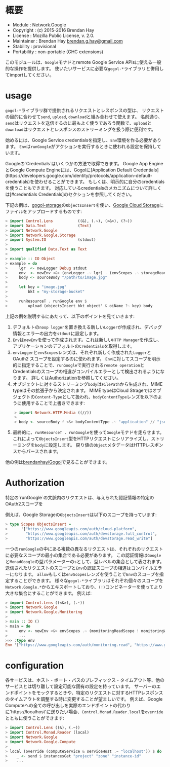 
# 概要
- Module      : Network.Google
- Copyright   : (c) 2015-2016 Brendan Hay
- License     : Mozilla Public License, v. 2.0.
- Maintainer  : Brendan Hay <brendan.g.hay@gmail.com>
- Stability   : provisional
- Portability : non-portable (GHC extensions)

このモジュールは、`Google`モナドとremote Google Service APIsに使える一般的な操作を提供します。
使いたいサービスに必要な`gogol-*`ライブラリと併用してimportしてください。

# usage

`gogol-*`ライブラリ群で提供されるリクエストとレスポンスの型は、
リクエストの目的に合わせて`send`, `upload`, `download`と組み合わせて使えます。
名前通り、`send`はリクエストを送信するのに最もよく使うであろう関数で、`upload`と`download`はリクエストとレスポンスのストリーミングを扱う際に便利です。

始めるには、Google Service credentialsを指定し、`Env`環境を作る必要があります。
`Env`は`runGoogle`がアクションを実行するときに使われる設定を保持しています。
<?>
Googleの`Credentials`はいくつかの方法で取得できます。
Google App EngineとGoogle Compute Engineには、Gogolに[Application Default Credentials](https://developers.google.com/identity/protocols/application-default-credentials)を使わせることができます。
もしくは、明示的に自分のcredentialsを使うこともできます。
対応しているcredentialsのメカニズムについて詳しくは[#credentials Credentials]のセクションを参照してください。
</?>

下記の例は、[gogol-storage](http://hackage.haskell.org/package/gogol-storage)の`ObjectsInsert`を使い、[Google Cloud Storage](https://cloud.google.com/storage/)にファイルをアップロードするものです:
```haskell
> import Control.Lens           ((&), (.~), (<&>), (?~))
> import Data.Text              (Text)
> import Network.Google
> import Network.Google.Storage
> import System.IO              (stdout)
>
> import qualified Data.Text as Text
>
> example :: IO Object
> example = do
>     lgr  <- newLogger Debug stdout                                               -- (1)
>     env  <- newEnv <&> (envLogger .~ lgr) . (envScopes .~ storageReadWriteScope) -- (2) (3)
>     body <- sourceBody "/path/to/image.jpg"                                      -- (4)
>
>     let key = "image.jpg"
>         bkt = "my-storage-bucket"
>
>     runResourceT . runGoogle env $                                               -- (5)
>         upload (objectsInsert bkt object' & oiName ?~ key) body
```

上記の例を説明するにあたって、以下のポイントを見ていきます:
1. デフォルトの`noop logger`を置き換える新しい`Logger`が作成され、デバッグ情報とエラーの出力を`stdout`に設定します。
2. `Env`は`newEnv`を使って作成されます。これは新しい`HTTP Manager`を作成し、アプリケーションのデフォルトの`Credentials`を取得します。
3. `envLogger`と`envScopes`レンズは、それぞれ新しく作成された`Logger`とOAuth2 スコープを設定するのに使われます。
   `Env`に対してスコープを明示的に指定することで、`runGoogle`で実行される`remote operation`とCredentialsのスコープの相違がコンパイルエラーとして検出されるようになります。
  詳しくは[Authorization](#Authorization)を参照してください。
4. オブジェクトに対するストリーミング`body`は`FilePath`から生成され、MIME typeはその拡張子から決定されます。
   MIME typeはCloud Strageではオブジェクトの`Content-Type`として扱われ、`bodyContentType`レンズを以下のように使用することで上書きできます:
```haskell
    > import Network.HTTP.Media ((//))
    >
    > body <- sourceBody f <&> bodyContentType .~ "application" // "json"
```
5. 最終的に、`runResourceT . runGoogle`を使って`Google`モナドを走らせます。
   これによって`ObjectsInsert`型をHTTPリクエストにシリアライズし、ストリーミングを`body`に設定します。
   戻り値の`Object`メタデータはHTTPレスポンスからパースされます。

他の例は[brendanhay/Gogol](https://github.com/brendanhay/gogol/tree/develop/examples)で見ることができます。


# Authorization

<?>特定の`runGoogle`の文脈内のリクエストは、与えられた認証情報の特定のOAuth2スコープを</?>
例えば、Google Storageの`ObjectsInsert`は以下のスコープを持っています:
```haskell
> type Scopes ObjectsInsert =
>      '["https://www.googleapis.com/auth/cloud-platform",
>        "https://www.googleapis.com/auth/devstorage.full_control",
>        "https://www.googleapis.com/auth/devstorage.read_write"]
```

一つの`runGoogle`の中にある複数の異なるリクエストは、それぞれのリクエストに必要なスコープの最小の集合である必要があります。
この認証情報は`Google`と`MonadGoogle`の型パラメーターの`s`として、型レベルの集合として表されます。
送信されたリクエストのスコープと`Env`の認証スコープの相違はコンパイルエラーになります。
`allow`もしくは`envScopes`レンズを使うことで`Env`のスコープを指定することができます。
様々な`gogol-*`ライブラリはそれぞれ個々のスコープを`Network.Google.*`からエキスポートしており、`(!)`コンビネーターを使ってより大きな集合にすることができます。
例えば:
```haskell
> import Control.Lens ((<&>), (.~))
> import Network.Google
> import Network.Google.Monitoring
>
> main :: IO ()
> main = do
>     env <- newEnv <&> envScopes .~ (monitoringReadScope ! monitoringWriteScope ! computeReadOnlyScope)
>     ...
>>> :type env
Env '["https://www.googleapis.com/auth/monitoring.read", "https://www.googleapis.com/auth/monitoring.write", "https://www.googleapis.com/auth/compute.readonly"]
```

# configuration
各サービスは、ホスト・ポート・パスのプレフィックス・タイムアウト等、他のサービスとは切り離して設定可能な固有の設定を持っています。
サーバーのエンドポイントをモックするときや、特定のリクエストに対するHTTPレスポンスのタイムアウトを調整する時に変更することが望ましいです。
例えば、Google Computeへの全ての呼び出しを実際のエンドポイントの代わりに'https://localhost'に送りたい場合、`Control.Monad.Reader.local`を`override`とともに使うことができます:
```haskell
> import Control.Lens ((&), (.~))
> import Control.Monad.Reader (local)
> import Network.Google
> import Network.Google.Compute
>
> local (override (computeService & serviceHost .~ "localhost")) $ do
>    _ <- send $ instancesGet "project" "zone" "instance-id"
>    ...
```
